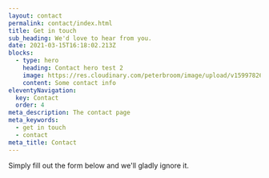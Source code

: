 ```yaml
---
layout: contact
permalink: contact/index.html
title: Get in touch
sub_heading: We'd love to hear from you.
date: 2021-03-15T16:18:02.213Z
blocks:
  - type: hero
    heading: Contact hero test 2
    image: https://res.cloudinary.com/peterbroom/image/upload/v1599782643/sample.jpg
    content: Some contact info
eleventyNavigation:
  key: Contact
  order: 4
meta_description: The contact page
meta_keywords:
  - get in touch
  - contact
meta_title: Contact
---
```


Simply fill out the form below and we'll gladly ignore it.


